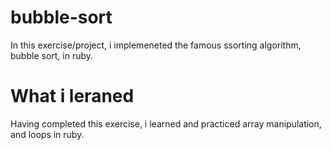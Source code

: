 # bubble-sort

In this exercise/project, i implemeneted the famous ssorting algorithm, bubble sort, in ruby.

# What i leraned
 Having completed this exercise, i learned and practiced array manipulation, and loops in ruby.
